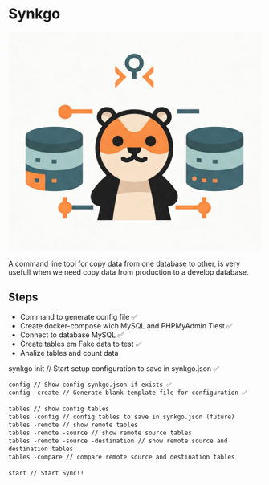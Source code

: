 # Synkgo

![Synkgo Logo](./synkgo-logo-2.png)

A command line tool for copy data from one database to other, is very usefull when we need copy data from production to a develop database.

## Steps

* Command to generate config file ✅
* Create docker-compose wich MySQL and PHPMyAdmin Tlest ✅
* Connect to database MySQL ✅
* Create tables em Fake data to test ✅
* Analize tables and count data

synkgo
    init // Start setup configuration to save in synkgo.json ✅

    config // Show config synkgo.json if exists ✅
    config -create // Generate blank template file for configuration ✅

    tables // show config tables
    tables -config // config tables to save in synkgo.json (future)
    tables -remote // show remote tables
    tables -remote -source // show remote source tables
    tables -remote -source -destination // show remote source and destination tables
    tables -compare // compare remote source and destination tables

    start // Start Sync!!
